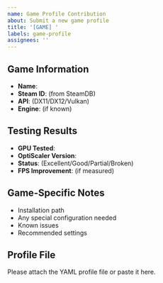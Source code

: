 ```yaml
---
name: Game Profile Contribution
about: Submit a new game profile
title: '[GAME] '
labels: game-profile
assignees: ''
---
```


## Game Information
- **Name**: 
- **Steam ID**: (from SteamDB)
- **API**: (DX11/DX12/Vulkan)
- **Engine**: (if known)

## Testing Results
- **GPU Tested**: 
- **OptiScaler Version**: 
- **Status**: (Excellent/Good/Partial/Broken)
- **FPS Improvement**: (if measured)

## Game-Specific Notes
- Installation path
- Any special configuration needed
- Known issues
- Recommended settings

## Profile File
Please attach the YAML profile file or paste it here.

